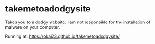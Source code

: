 # takemetoadodgysite
Takes you to a dodgy website.
I am not responsible for the installation of malware on your computer.

Running at: https://okai23.github.io/takemetoadodgysite/
